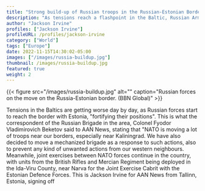 ```yaml
---
title: "Strong build-up of Russian troops in the Russian-Estonian Border"
description: "As tensions reach a flashpoint in the Baltic, Russian Armed Forces are starting to accumulate in the border near Estonia and the city of Narva."
author: "Jackson Irvine"
profiles: ["Jackson Irvine"]
profileURL: /profiles/jackson-irvine
category: ["World"]
tags: ["Europe"]
date: 2022-11-15T14:30:02-05:00
images: ["/images/russia-buildup.jpg"]
thumbnail: /images/russia-buildup.jpg
featured: true
weight: 2
---
```


{{< figure src="/images/russia-buildup.jpg" alt="" caption="Russian forces on the move on the Russia-Estonian border. (BBN Global)" >}}

Tensions in the Baltics are getting worse day by day, as Russian forces start to reach the border with Estonia, "fortifying their positions". This is what the correspondent of the Russian Brigade in the area, Colonel Fyodor Vladimirovich Beketov said to AAN News, stating that "NATO is moving a lot of troops near our borders, especially near Kaliningrad. We have also decided to move a mechanized brigade as a response to such actions, also to prevent any kind of unwanted actions from our western neighbours. Meanwhile, joint exercises between NATO forces continue in the country, with units from the British Rifles and Mercian Regiment being deployed in the Ida-Viru County, near Narva for the Joint Exercise Cabrit with the Estonian Defence Forces. This is Jackson Irvine for AAN News from Tallinn, Estonia, signing off
